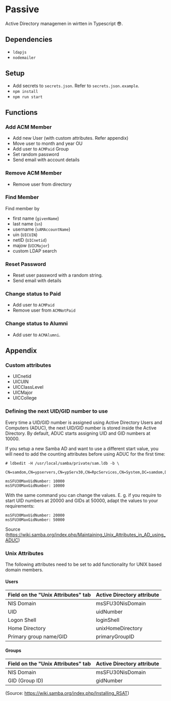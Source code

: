 # Passive
Active Directory managemen in wirtten in Typescript :sunglasses:.

## Dependencies
- `ldapjs`
- `nodemailer`

## Setup
- Add secrets to `secrets.json`. Refer to `secrets.json.example`.
- `npm install`
- `npm run start`

## Functions
### Add ACM Member
- Add new User (with custom attributes. Refer appendix)
- Move user to  month and year OU
- Add user to `ACMPaid` Group
- Set random password
- Send email with account details

### Remove ACM Member
- Remove user from directory

### Find Member
Find member by
- first name (`givenName`)
- last name (`sn`)
- username (`sAMAccountName`)
- uin (`UICUIN`)
- netID (`UICnetid`)
- majow (`UICMajor`)
- custom LDAP search

### Reset Password
- Reset user password with a random string.
- Send email with details

### Change status to Paid
- Add user to `ACMPaid`
- Remove user from `ACMNotPaid`

### Change status to Alumni
- Add user to `ACMAlumni`.


## Appendix
### Custom attributes
- UICnetid
- UICUIN
- UICClassLevel
- UICMajor
- UICCollege
### Defining the next UID/GID number to use
Every time a UID/GID number is assigned using Active Directory Users and Computers (ADUC), the next UID/GID number is stored inside the Active Directory. By default, ADUC starts assigning UID and GID numbers at 10000.

If you setup a new Samba AD and want to use a different start value, you will need to add the counting attributes before using ADUC for the first time:

```
# ldbedit -H /usr/local/samba/private/sam.ldb -b \
  CN=samdom,CN=ypservers,CN=ypServ30,CN=RpcServices,CN=System,DC=samdom,DC=example,DC=com
```
```
msSFU30MaxUidNumber: 10000
msSFU30MaxGidNumber: 10000
```
With the same command you can change the values. E. g. if you require to start UID numbers at 20000 and GIDs at 50000, adapt the values to your requirements:
```
msSFU30MaxUidNumber: 20000
msSFU30MaxGidNumber: 50000
```

Source (https://wiki.samba.org/index.php/Maintaining_Unix_Attributes_in_AD_using_ADUC)
### Unix Attributes
The following attributes need to be set to add functionality for UNIX based domain members.
#### Users
|Field on the "Unix Attributes" tab|Active Directory attribute|
|----------------------------------|--------------------------|
|NIS Domain                        |msSFU30NisDomain          |
|UID                               |uidNumber                 |
|Logon Shell                       |loginShell                |
|Home Directory                    |unixHomeDirectory         |
|Primary group name/GID	           |primaryGroupID            |
#### Groups
|Field on the "Unix Attributes" tab|Active Directory attribute|
|----------------------------------|--------------------------|
|NIS Domain                        |msSFU30NisDomain          |
|GID (Group ID)	                   |gidNumber                 |

(Source: https://wiki.samba.org/index.php/Installing_RSAT)
